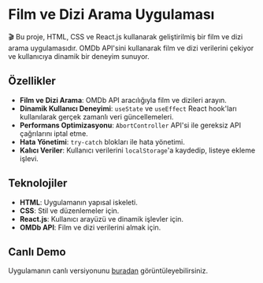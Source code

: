 # Film ve Dizi Arama Uygulaması

🎬 Bu proje, HTML, CSS ve React.js kullanarak geliştirilmiş bir film ve dizi arama uygulamasıdır. OMDb API'sini kullanarak film ve dizi verilerini çekiyor ve kullanıcıya dinamik bir deneyim sunuyor.

## Özellikler

- **Film ve Dizi Arama**: OMDb API aracılığıyla film ve dizileri arayın.
- **Dinamik Kullanıcı Deneyimi**: `useState` ve `useEffect` React hook'ları kullanılarak gerçek zamanlı veri güncellemeleri.
- **Performans Optimizasyonu**: `AbortController` API'si ile gereksiz API çağrılarını iptal etme.
- **Hata Yönetimi**: `try-catch` blokları ile hata yönetimi.
- **Kalıcı Veriler**: Kullanıcı verilerini `localStorage`'a kaydedip, listeye ekleme işlevi.

## Teknolojiler

- **HTML**: Uygulamanın yapısal iskeleti.
- **CSS**: Stil ve düzenlemeler için.
- **React.js**: Kullanıcı arayüzü ve dinamik işlevler için.
- **OMDb API**: Film ve dizi verilerini almak için.

## Canlı Demo

Uygulamanın canlı versiyonunu [buradan](https://link-to-your-live-demo.com) görüntüleyebilirsiniz.
